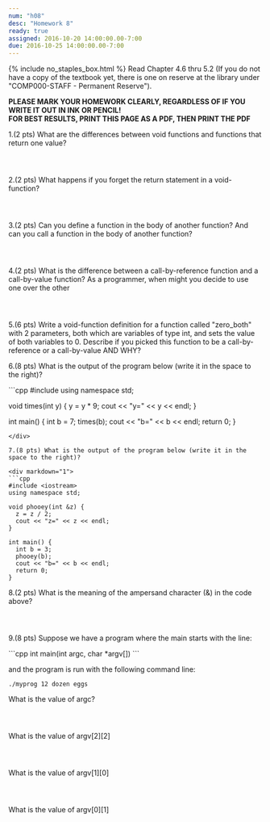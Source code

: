 ```yaml
---
num: "h08"
desc: "Homework 8"
ready: true
assigned: 2016-10-20 14:00:00.00-7:00
due: 2016-10-25 14:00:00.00-7:00
---
```

{% include no_staples_box.html %}
Read Chapter 4.6 thru 5.2 (If you do not have a copy of the textbook yet, there is one on reserve at the library under "COMP000-STAFF - Permanent Reserve").

<b>PLEASE MARK YOUR HOMEWORK CLEARLY, REGARDLESS OF IF YOU WRITE IT OUT IN INK OR PENCIL!<br/>
FOR BEST RESULTS, PRINT THIS PAGE AS A PDF, THEN PRINT THE PDF</b>

1.(2 pts) What are the differences between void functions and functions that return one value?
<div style="margin-bottom:4em"></div>

2.(2 pts) What happens if you forget the return statement in a void-function?
<div style="margin-bottom:4em"></div>

3.(2 pts) Can you define a function in the body of another function? And can you call a function in the body of another function?
<div style="margin-bottom:4em"></div>

4.(2 pts) What is the difference between a call-by-reference function and a call-by-value function? As a programmer, when might you decide to use one over the other
<div style="margin-bottom:4em"></div>

5.(6 pts) Write a void-function definition for a function called "zero_both" with 2 parameters, both which are variables of type int, and sets the value of both variables to 0. Describe if you picked this function to be a call-by-reference or a call-by-value AND WHY?
<div class="pagebreak"></div>

6.(8 pts) What is the output of the program below (write it in the space to the right)?

<div markdown="1">
```cpp
#include <iostream>
using namespace std;

void times(int y) {
  y = y * 9;
  cout << "y=" << y << endl;
}

int main() {
  int b = 7;
  times(b);
  cout << "b=" << b << endl;
  return 0;
}
```
</div>

7.(8 pts) What is the output of the program below (write it in the space to the right)?

<div markdown="1">
```cpp
#include <iostream>
using namespace std;

void phooey(int &z) {
  z = z / 2;
  cout << "z=" << z << endl;
}

int main() {
  int b = 3;  
  phooey(b);
  cout << "b=" << b << endl;
  return 0;
}
```
</div>

8.(2 pts) What is the meaning of the ampersand character (&) in the code above?
<div style="margin-bottom:4em"></div>

9.(8 pts) Suppose we have a program where the main starts with the line:

<div markdown="1">
```cpp
  int main(int argc, char *argv[])  
```
</div>

  and the program is run with the following command line:

`./myprog 12 dozen eggs`

What is the value of argc?
<div style="margin-bottom:4em"></div>

What is the value of argv[2][2]
<div style="margin-bottom:4em"></div>

What is the value of argv[1][0]
<div style="margin-bottom:4em"></div>

What is the value of argv[0][1]
<div style="margin-bottom:4em"></div>

